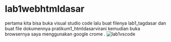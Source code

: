 # lab1webhtmldasar
pertama kita bisa buka visual studio code lalu buat filenya lab1_tagdasar dan buat file dokumennya pratikum1_htmldasarvirani kemudian buka browsernya saya menggunakan google crome .
![lab1vscode](https://user-images.githubusercontent.com/57024231/113468367-f05f7300-946f-11eb-9480-1d1927795518.PNG)
